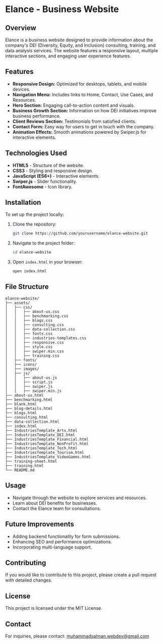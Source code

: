 # Elance - Business Website

## Overview

Elance is a business website designed to provide information about the company's DEI (Diversity, Equity, and Inclusion) consulting, training, and data analysis services. The website features a responsive layout, multiple interactive sections, and engaging user experience features.

## Features

- **Responsive Design:** Optimized for desktops, tablets, and mobile devices.
- **Navigation Menu:** Includes links to Home, Contact, Use Cases, and Resources.
- **Hero Section:** Engaging call-to-action content and visuals.
- **Business Growth Section:** Information on how DEI initiatives improve business performance.
- **Client Reviews Section:** Testimonials from satisfied clients.
- **Contact Form:** Easy way for users to get in touch with the company.
- **Animation Effects:** Smooth animations powered by Swiper.js for interactive elements.

## Technologies Used

- **HTML5** - Structure of the website.
- **CSS3** - Styling and responsive design.
- **JavaScript (ES6+)** - Interactive elements.
- **Swiper.js** - Slider functionality.
- **FontAwesome** - Icon library.

## Installation

To set up the project locally:

1. Clone the repository:

   ```bash
   git clone https://github.com/yourusername/elance-website.git
   ```

2. Navigate to the project folder:

   ```bash
   cd elance-website
   ```

3. Open `index.html` in your browser:
   ```bash
   open index.html
   ```

## File Structure

```plaintext
elance-website/
├── assets/
│   ├── css/
│   │   ├── about-us.css
│   │   ├── benchmarking.css
│   │   ├── blogs.css
│   │   ├── consulting.css
│   │   ├── data-collection.css
│   │   ├── fonts.css
│   │   ├── industries-templates.css
│   │   ├── responsive.css
│   │   ├── style.css
│   │   ├── swiper.min.css
│   │   ├── training.css
│   ├── fonts/
│   ├── icons/
│   ├── images/
│   ├── js/
│   │   ├── about-us.js
│   │   ├── script.js
│   │   ├── swiper.js
│   │   ├── swiper.min.js
├── about-us.html
├── benchmarking.html
├── blank.html
├── blog-details.html
├── blogs.html
├── consulting.html
├── data-collection.html
├── index.html
├── IndustriesTemplate_Arts.html
├── IndustriesTemplate_DEI.html
├── IndustriesTemplate_Financial.html
├── IndustriesTemplate_NonProfit.html
├── IndustriesTemplate_Tech.html
├── IndustriesTemplate_Tourism.html
├── IndustriesTemplate_VideoGames.html
├── training-sheet.html
├── training.html
└── README.md
```

## Usage

- Navigate through the website to explore services and resources.
- Learn about DEI benefits for businesses.
- Contact the Elance team for consultations.

## Future Improvements

- Adding backend functionality for form submissions.
- Enhancing SEO and performance optimizations.
- Incorporating multi-language support.

## Contributing

If you would like to contribute to this project, please create a pull request with detailed changes.

## License

This project is licensed under the MIT License.

## Contact

For inquiries, please contact: [muhammadsalman.webdev@gmail.com](mailto:muhammadsalman.webdev@gmail.com)
